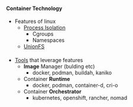 #### Container Technology 

- Features of linux 
    - [Process Isolation](./process_isolation.md)
        - Cgroups
        - Namespaces
    - [UnionFS](union_fs.md)

####
- [Tools](tools.md) that leverage features 
    - **Image** Manager (bulding etc)
        - docker, podman, buildah, kaniko 
    - Container **Runtime**
        - docker, podman, container-d, cri-o
    - Container **Orchestrator**
        - kubernetes, openshift, rancher, nomad


